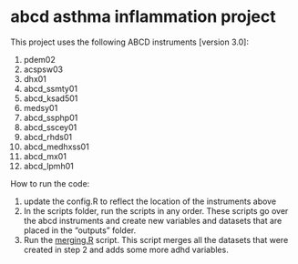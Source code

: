 # abcd asthma inflammation project 

This project uses the following ABCD instruments [version 3.0]:

1. pdem02
2. acspsw03
3. dhx01
4. abcd_ssmty01
6. abcd_ksad501
7. medsy01
8. abcd_ssphp01
9. abcd_sscey01
10. abcd_rhds01
11. abcd_medhxss01
12. abcd_mx01
13. abcd_lpmh01


How to run the code:

1. update the config.R to reflect the location of the instruments above 
2. In the scripts folder, run the scripts in any order. These scripts go over the abcd instruments and create new variables and datasets that are placed in the “outputs” folder.
3. Run the [merging.R](/scripts/merging.R) script. This script merges all the datasets that were created in step 2 and adds some more adhd variables. 
